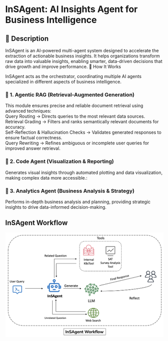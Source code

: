# InSAgent: AI Insights Agent for Business Intelligence

## 📌  Description

InSAgent is an AI-powered multi-agent system designed to accelerate the extraction of actionable business insights. It helps organizations transform raw data into valuable insights, enabling smarter, data-driven decisions that drive growth and improve performance.
🚀 How It Works

InSAgent acts as the orchestrator, coordinating multiple AI agents specialized in different aspects of business intelligence.
### 🔹 1. Agentic RAG (Retrieval-Augmented Generation)
This module ensures precise and reliable document retrieval using advanced techniques:<br>
Query Routing → Directs queries to the most relevant data sources.<br>
Retrieval Grading → Filters and ranks semantically relevant documents for accuracy.<br>
Self-Reflection & Hallucination Checks → Validates generated responses to ensure factual correctness.<br>
Query Rewriting → Refines ambiguous or incomplete user queries for improved answer retrieval.<br>
### 🔹 2. Code Agent (Visualization & Reporting)
Generates visual insights through automated plotting and data visualization, making complex data more accessible.:<br>
### 🔹 3. Analytics Agent (Business Analysis & Strategy)
Performs in-depth business analysis and planning, providing strategic insights to drive data-informed decision-making.

## InSAgent Workflow


<p align="center">
  <img src="/InSAgent%20Workflow.png" alt="My Image" width="1024"/>
</p>


